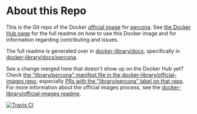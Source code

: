 # About this Repo

This is the Git repo of the Docker [official image](https://docs.docker.com/docker-hub/official_repos/) for [percona](https://registry.hub.docker.com/_/percona/). See [the Docker Hub page](https://registry.hub.docker.com/_/percona/) for the full readme on how to use this Docker image and for information regarding contributing and issues.

The full readme is generated over in [docker-library/docs](https://github.com/docker-library/docs), specifically in [docker-library/docs/percona](https://github.com/docker-library/docs/tree/master/percona).

See a change merged here that doesn't show up on the Docker Hub yet? Check [the "library/percona" manifest file in the docker-library/official-images repo](https://github.com/docker-library/official-images/blob/master/library/percona), especially [PRs with the "library/percona" label on that repo](https://github.com/docker-library/official-images/labels/library%2Fpercona). For more information about the official images process, see the [docker-library/official-images readme](https://github.com/docker-library/official-images/blob/master/README.md).

[![Travis CI](https://img.shields.io/travis/docker-library/percona/master.svg)](https://travis-ci.org/docker-library/percona/branches)

<!-- THIS FILE IS GENERATED BY https://github.com/docker-library/docs/blob/master/generate-repo-stub-readme.sh -->
